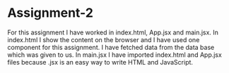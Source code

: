 # Assignment-2
For this assignment I have worked in index.html, App.jsx and main.jsx.
In index.html I show the content on the browser and I have used one component for this assignment. I have fetched data from the data base which was given to us. In main.jsx I have imported index.html and App.jsx files because .jsx is an easy way to write HTML and JavaScript.

